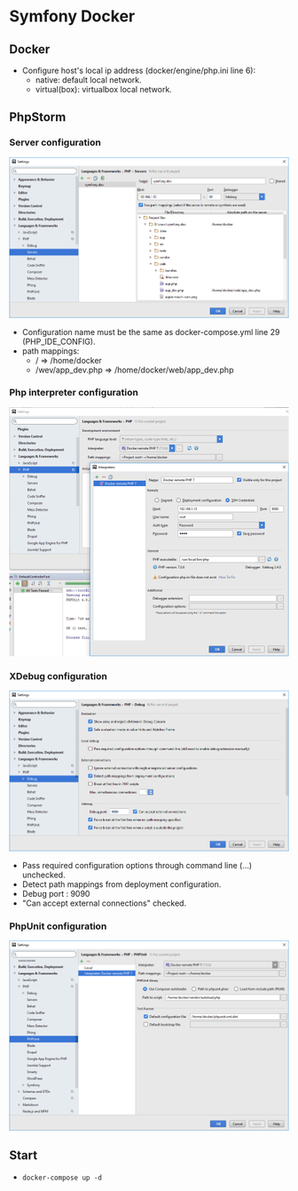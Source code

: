 Symfony Docker
==============

## Docker

- Configure host's local ip address (docker/engine/php.ini line 6):
   * native: default local network.
   * virtual(box): virtualbox local network.

## PhpStorm

### Server configuration
![PhpStorm Server configuration](docker/doc/phpstorm-server-config.gif)
- Configuration name must be the same as docker-compose.yml line 29 (PHP_IDE_CONFIG).
- path mappings:
    - / => /home/docker
    - /wev/app_dev.php => /home/docker/web/app_dev.php

### Php interpreter configuration
![PhpStorm Interpreter configuration](docker/doc/phpstorm-interpreter-config.gif)

### XDebug configuration
![PhpStorm XDebug configuration](docker/doc/phpstorm-xdebug-config.gif)
- Pass required configuration options through command line (...) unchecked. 
- Detect path mappings from deployment configuration.
- Debug port : 9090 
- "Can accept external connections" checked.

### PhpUnit configuration
![PhpStorm PhpUnit configuration](docker/doc/phpstorm-phpunit-config.gif)


## Start

- ```docker-compose up -d```